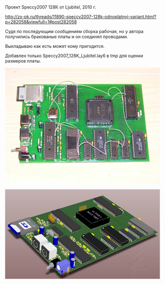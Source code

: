Проект Speccy2007 128К от Ljubitel, 2010 г.

http://zx-pk.ru/threads/11890-speccy2007-128k-odnoplatnyj-variant.html?p=282058&viewfull=1#post282058

Судя по последующим сообщениям сборка рабочая, но у автора получились бракованые платы и он соединял проводами.

Выкладываю как есть может кому пригодится.

Добавлен только Speccy2007_128K_Ljubitel.lay6 в tmp для оценки размеров платы.

![](https://raw.githubusercontent.com/74ls00/Speccy2007_by_Ljubitel/master/DSCF5984.jpg)

![](https://raw.githubusercontent.com/74ls00/Speccy2007_by_Ljubitel/master/PCB/Sp2007.128.AY.jpg)